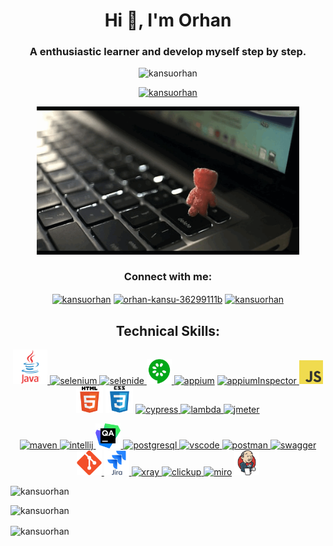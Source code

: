 <h1 align="center">Hi 👋, I'm Orhan</h1>
<h3 align="center">A enthusiastic learner and develop myself step by step.</h3>

<p align="center"> <img src="https://komarev.com/ghpvc/?username=kansuorhan&label=Profile%20views&color=0e75b6&style=flat" alt="kansuorhan" /> </p>

<p align="center"> <a href="https://github.com/ryo-ma/github-profile-trophy"><img src="https://github-profile-trophy.vercel.app/?username=kansuorhan" alt="kansuorhan" /></a> </p>

<p align="center"> <img width=420 src="https://github.com/kansuorhan/kansuorhan/blob/main/.github/workflows/26540fcc55174e7938110ec14d29a306.gif" /> </p>

<h3 align="center">Connect with me:</h3>
<p align="center">
<a href="https://twitter.com/kansuorhan" target="blank"><img align="center" src="https://raw.githubusercontent.com/rahuldkjain/github-profile-readme-generator/master/src/images/icons/Social/twitter.svg" alt="kansuorhan" height="30" width="40" /></a>
<a href="https://linkedin.com/in/orhan-kansu-36299111b" target="blank"><img align="center" src="https://raw.githubusercontent.com/rahuldkjain/github-profile-readme-generator/master/src/images/icons/Social/linked-in-alt.svg" alt="orhan-kansu-36299111b" height="30" width="40" /></a>
<a href="https://instagram.com/kansuorhan" target="blank"><img align="center" src="https://raw.githubusercontent.com/rahuldkjain/github-profile-readme-generator/master/src/images/icons/Social/instagram.svg" alt="kansuorhan" height="30" width="40" /></a>
</p>


<h2 align="center">Technical Skills:</h2>
<p align="center">
<!-- Java -->
<a href="https://www.java.com" target="_blank" rel="noreferrer"> <img src="https://raw.githubusercontent.com/devicons/devicon/1119b9f84c0290e0f0b38982099a2bd027a48bf1/icons/java/java-original-wordmark.svg" alt="java" width="55" height="55"/> </a> 
<!-- Selenium -->
<a href="https://www.selenium.dev" target="_blank" rel="noreferrer"> <img src="https://avatars.githubusercontent.com/u/983927?s=200&v=4" alt="selenium" width="40" height="40"/> </a> 
<!-- Selenide -->
<a href="https://selenide.org/" target="_blank" rel="noreferrer"> <img src="https://raw.githubusercontent.com/selenide/selenide-site-ng/gh-pages/logo/logo_icon_white_800x800.png" alt="selenide" width="40" height="40"/> </a>
<!-- Cucumber -->
<a href="https://cucumber.io/" target="_blank" rel="noreferrer"> <img src="https://raw.githubusercontent.com/devicons/devicon/1119b9f84c0290e0f0b38982099a2bd027a48bf1/icons/cucumber/cucumber-plain.svg" alt="cucumber" width="40" height="40"/> </a>
<!-- Appium -->
<a href="https://appium.io" target="_blank" rel="noreferrer"> <img src="https://avatars.githubusercontent.com/u/3221291?s=200&v=4" alt="appium" width="40" height="40"/></a>
<!-- Appium Inspector -->
<a href="https://github.com/appium/appium-inspector" target="_blank" rel="noreferrer"> <img src="https://raw.githubusercontent.com/appium/appium-inspector/main/docs/icon.png" alt="appiumInspector" width="40" height="40"/> </a>
<!-- JavaScript -->
<a href="https://developer.mozilla.org/en-US/docs/Web/JavaScript" target="_blank" rel="noreferrer"> <img src="https://raw.githubusercontent.com/voodootikigod/logo.js/master/js.png" alt="javascript" width="38" height="38"/> </a> 
 <!-- HTML -->
<a href="https://www.w3schools.com/html/" target="_blank" rel="noreferrer"> <img src="https://raw.githubusercontent.com/github/explore/80688e429a7d4ef2fca1e82350fe8e3517d3494d/topics/html/html.png" alt="html" width="43" height="42"/></a>
<!-- CSS -->
<a href="https://www.w3schools.com/css/" target="_blank" rel="noreferrer"> <img src="https://raw.githubusercontent.com/github/explore/80688e429a7d4ef2fca1e82350fe8e3517d3494d/topics/css/css.png" alt="css" width="44" height="43"/></a>
 <!-- Cypress -->
<a href="https://www.cypress.io" target="_blank" rel="noreferrer"> <img src="https://dashboard.cypress.io/img/cypress-logo-round-light-bg.png" alt="cypress" width="40" height="40"/> </a>
<!-- Lambda -->
<a href="https://docs.oracle.com/javase/tutorial/java/javaOO/lambdaexpressions.html" target="_blank" rel="noreferrer"> <img src="https://static.wikia.nocookie.net/half-life/images/d/dc/Lambda_logo.svg/revision/latest?cb=20100327174546&path-prefix=en" alt="lambda" width="40" height="40"/> </a> 
<!-- JMeter -->
<a href="https://jmeter.apache.org/" target="_blank" rel="noreferrer"> <img src="https://jmeter.apache.org/images/logo.svg" alt="jmeter" width="100" height="40"/> </a>
</p>

<p align="center">
<!-- Maven -->
<a href="https://maven.apache.org/" target="_blank" rel="noreferrer"> <img src="https://maven.apache.org/images/maven-logo-black-on-white.png" alt="maven" width="100" height="40"/> </a> 
<!-- IntelliJ -->
<a href="https://www.jetbrains.com/idea" target="_blank" rel="noreferrer"> <img src="https://upload.wikimedia.org/wikipedia/commons/thumb/9/9c/IntelliJ_IDEA_Icon.svg/2048px-IntelliJ_IDEA_Icon.svg.png" alt="intellij" width="40" height="40"/> </a>
<!-- Aqua -->
<a href="https://www.jetbrains.com/aqua/" target="_blank" rel="noreferrer"> <img src="https://raw.githubusercontent.com/JetBrains/logos/318905148b7074a044586c6567d1ee76d8fb49e2/web/aqua/aqua.svg" alt="aqua" width="40" height="40"/> </a>
<!-- PostgreSQL -->
<a href="https://www.postgresql.org" target="_blank" rel="noreferrer"> <img src="https://cdn.icon-icons.com/icons2/2415/PNG/512/postgresql_plain_wordmark_logo_icon_146390.png" alt="postgresql" width="40" height="40"/> </a>  
<!-- VS Code -->
<a href="https://code.visualstudio.com/" target="_blank" rel="noreferrer"> <img src="https://upload.wikimedia.org/wikipedia/commons/thumb/9/9a/Visual_Studio_Code_1.35_icon.svg/2048px-Visual_Studio_Code_1.35_icon.svg.png" alt="vscode" width="40" height="40"/> </a>
 <!-- Postman -->
<a href="https://www.postman.com/" target="_blank" rel="noreferrer"> <img src="https://user-images.githubusercontent.com/7853266/44114706-9c72dd08-9fd1-11e8-8d9d-6d9d651c75ad.png" alt="postman" width="40" height="40"/> </a>
<!-- Swagger -->
<a href="https://swagger.io/" target="_blank" rel="noreferrer"> <img src="https://cdn.svgporn.com/logos/swagger.svg" alt="swagger" width="40" height="40"/> </a>
<!-- git -->
<a href="https://git-scm.com/" target="_blank" rel="noreferrer"> <img src="https://raw.githubusercontent.com/devicons/devicon/1119b9f84c0290e0f0b38982099a2bd027a48bf1/icons/git/git-plain.svg" alt="git" width="40" height="40"/> </a> 
<!-- Jira -->
<a href="https://www.atlassian.com/software/jira" target="_blank" rel="noreferrer"> <img src="https://raw.githubusercontent.com/devicons/devicon/1119b9f84c0290e0f0b38982099a2bd027a48bf1/icons/jira/jira-original-wordmark.svg" alt="jira" width="40" height="40"/> </a>
<!-- XRAY -->
<a href="https://marketplace.atlassian.com/apps/1211769/xray-test-management-for-jira" target="_blank" rel="noreferrer"> <img src="https://avatars.githubusercontent.com/u/65618195?s=200&v=4" alt="xray" width="40" height="40"/> </a>  
 <!-- ClickUp -->
<a href="https://clickup.com/" target="_blank" rel="noreferrer"> <img src="https://clickup.com/images/for-se-page/clickup.png" alt="clickup" width="45" height="45"/> </a> 
 <!-- Miro -->
<a href="https://miro.com/tr/" target="_blank" rel="noreferrer"> <img src="https://asset.brandfetch.io/idAnDTFapY/idYC5f2L1X.png" alt="miro" width="40" height="40"/></a>
<!-- Jenkins -->
<a href="https://www.jenkins.io/" target="_blank" rel="noreferrer"> <img src="https://raw.githubusercontent.com/devicons/devicon/1119b9f84c0290e0f0b38982099a2bd027a48bf1/icons/jenkins/jenkins-original.svg" alt="jenkins" width="40" height="40"/></a>


 
</p>

<span >
<span align="left"><img src="https://github-readme-stats.vercel.app/api/top-langs?username=kansuorhan&show_icons=true&locale=en&layout=compact" alt="kansuorhan" /></span>

<span align="right"><img src="https://github-readme-stats.vercel.app/api?username=kansuorhan&show_icons=true&locale=en" alt="kansuorhan" /></span>
</span >

<p><img align="center" src="https://github-readme-streak-stats.herokuapp.com/?user=kansuorhan&" alt="kansuorhan" /></p>

